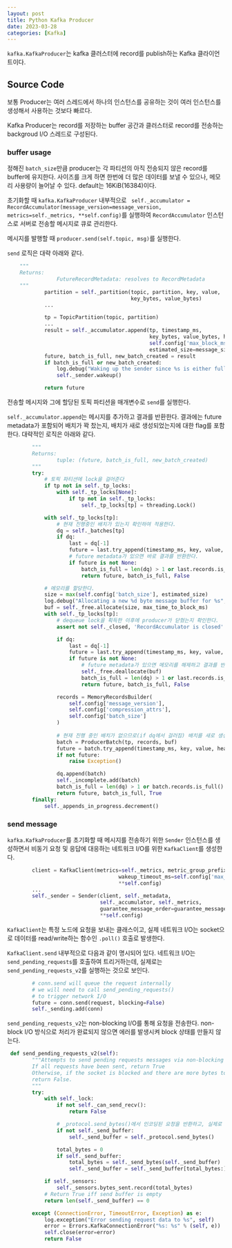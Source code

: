 ```yaml
---
layout: post
title: Python Kafka Producer
date: 2023-03-28
categories: [Kafka]
---
```


`kafka.KafkaProducer`는 kafka 클러스터에 record를 publish하는 Kafka 클라이언트이다.

## Source Code
보통 Producer는 여러 스레드에서 하나의 인스턴스를 공유하는 것이 여러 인스턴스를 생성해서 사용하는 것보다 빠르다.

Kafka Producer는 record를 저장하는 buffer 공간과 클러스터로 record를 전송하는 backgroud I/O 스레드로 구성된다.
### buffer usage

정해진 `batch_size`만큼 producer는 각 파티션의 아직 전송되지 않은 record를 buffer에 유지한다. 사이즈를 크게 하면 한번에 더 많은 데이터를 보낼 수 있으나, 메모리 사용량이 늘어날 수 있다. default는 16KiB(16384)이다.

초기화할 때 `kafka.KafkaProducer` 내부적으로 ` self._accumulator = RecordAccumulator(message_version=message_version, metrics=self._metrics, **self.config)`를 실행하여 `RecordAccumulator` 인스턴스로 서버로 전송할 메시지로 큐로 관리한다.

메시지를 발행할 때 `producer.send(self.topic, msg)`를 실행한다.

`send` 로직은 대략 아래와 같다.
```python
    """
    Returns:
                FutureRecordMetadata: resolves to RecordMetadata
    """            
            partition = self._partition(topic, partition, key, value,
                                        key_bytes, value_bytes)
            ...

            tp = TopicPartition(topic, partition)
            ...
            result = self._accumulator.append(tp, timestamp_ms,
                                              key_bytes, value_bytes, headers,
                                              self.config['max_block_ms'],
                                              estimated_size=message_size)
            future, batch_is_full, new_batch_created = result
            if batch_is_full or new_batch_created:
                log.debug("Waking up the sender since %s is either full or getting a new batch", tp)
                self._sender.wakeup()

            return future
```
전송할 메시지와 그에 할당된 토픽 파티션을 매개변수로 `send`를 실행한다. 

`self._accumulator.append`는 메시지를 추가하고 결과를 반환한다. 결과에는 future metadata가 포함되어 배치가 꽉 찼는지, 배치가 새로 생성되었는지에 대한 flag를 포함한다. 대략적인 로직은 아래와 같다.
```python
        """
        Returns:
                tuple: (future, batch_is_full, new_batch_created)
        """         
        try:
            # 토픽 파티션에 lock을 걸어준다
            if tp not in self._tp_locks:
                with self._tp_locks[None]:
                    if tp not in self._tp_locks:
                        self._tp_locks[tp] = threading.Lock()

            with self._tp_locks[tp]:
                # 현재 진행중인 배치가 있는지 확인하여 적용한다.
                dq = self._batches[tp]
                if dq:
                    last = dq[-1]
                    future = last.try_append(timestamp_ms, key, value, headers)
                    # future metadata가 있으면 바로 결과를 반환한다.
                    if future is not None:
                        batch_is_full = len(dq) > 1 or last.records.is_full()
                        return future, batch_is_full, False

            # 메모리를 할당한다.
            size = max(self.config['batch_size'], estimated_size)
            log.debug("Allocating a new %d byte message buffer for %s", size, tp)
            buf = self._free.allocate(size, max_time_to_block_ms)
            with self._tp_locks[tp]:
                # dequeue lock을 획득한 이후에 producer가 닫혔는지 확인한다.
                assert not self._closed, 'RecordAccumulator is closed'

                if dq:
                    last = dq[-1]
                    future = last.try_append(timestamp_ms, key, value, headers)
                    if future is not None:
                        # future metadata가 있으면 메모리를 해제하고 결과를 반환한다.
                        self._free.deallocate(buf)
                        batch_is_full = len(dq) > 1 or last.records.is_full()
                        return future, batch_is_full, False

                records = MemoryRecordsBuilder(
                    self.config['message_version'],
                    self.config['compression_attrs'],
                    self.config['batch_size']
                )
                
                # 현재 진행 중인 배치가 없으므로(if dq에서 걸러짐) 배치를 새로 생성하여 dequeue에 추가한다.
                batch = ProducerBatch(tp, records, buf)
                future = batch.try_append(timestamp_ms, key, value, headers)
                if not future:
                    raise Exception()

                dq.append(batch)
                self._incomplete.add(batch)
                batch_is_full = len(dq) > 1 or batch.records.is_full()
                return future, batch_is_full, True
        finally:
            self._appends_in_progress.decrement()
```

### send message
`kafka.KafkaProducer`를 초기화할 때 메시지를 전송하기 위한 `Sender` 인스턴스를 생성하면서 비동기 요청 및 응답에 대응하는 네트워크 I/O를 위한 `KafkaClient`를 생성한다.

```python
        client = KafkaClient(metrics=self._metrics, metric_group_prefix='producer',
                                    wakeup_timeout_ms=self.config['max_block_ms'],
                                    **self.config)
        ...
        self._sender = Sender(client, self._metadata,
                              self._accumulator, self._metrics,
                              guarantee_message_order=guarantee_message_order,
                              **self.config)
```
`KafkaClient`는 특정 노드에 요청을 보내는 클래스이고, 실제 네트워크 I/O는 socket으로 데이터를 read/write하는 함수인 `.poll()` 호출로 발생한다. 

`KafkaClient.send` 내부적으로 다음과 같이 명시되어 있다. 네트워크 I/O는 `send_pending_requests`를 호출하여 트리거하는데, 실제로는 `send_pending_requests_v2`를 실행하는 것으로 보인다.

```python
        # conn.send will queue the request internally
        # we will need to call send_pending_requests()
        # to trigger network I/O
        future = conn.send(request, blocking=False)
        self._sending.add(conn)
```

`send_pending_requests_v2`는 non-blocking I/O를 통해 요청을 전송한다. non-block I/O 방식으로 처리가 완료되지 않으면 에러를 발생시켜 block 상태를 만들지 않는다.
```python
 def send_pending_requests_v2(self):
        """Attempts to send pending requests messages via non-blocking IO
        If all requests have been sent, return True
        Otherwise, if the socket is blocked and there are more bytes to send,
        return False.
        """
        try:
            with self._lock:
                if not self._can_send_recv():
                    return False

                # _protocol.send_bytes()에서 인코딩된 요청을 반환하고, 실제로 _send_bytes()로 전송한다. 남은 바이트는 _send_buffer로 홀드
                if not self._send_buffer:
                    self._send_buffer = self._protocol.send_bytes()

                total_bytes = 0
                if self._send_buffer:
                    total_bytes = self._send_bytes(self._send_buffer)
                    self._send_buffer = self._send_buffer[total_bytes:]

            if self._sensors:
                self._sensors.bytes_sent.record(total_bytes)
            # Return True iff send buffer is empty
            return len(self._send_buffer) == 0

        except (ConnectionError, TimeoutError, Exception) as e:
            log.exception("Error sending request data to %s", self)
            error = Errors.KafkaConnectionError("%s: %s" % (self, e))
            self.close(error=error)
            return False
```